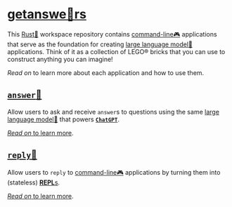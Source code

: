 # [getanswe💬rs](https://getanswe.cli.rs/)

This [Rust🦀](https://www.rust-lang.org/) workspace repository contains
[command-line🎮](https://en.wikipedia.org/wiki/Command-line_interface)
applications that serve as the foundation for creating
[large language model🧠](https://en.wikipedia.org/wiki/Large_language_model)
applications.
Think of it as a collection of LEGO® bricks that you can use
to construct anything you can imagine!

_Read on_ to learn more about each application and how to use them.

## [`answer`💭](https://crates.io/crates/answer)

Allow users to ask and receive `answer`s to questions
using the same
[large language model🧠](https://en.wikipedia.org/wiki/Large_language_model)
that powers [**`ChatGPT`**](https://chat.openai.com/chat).

[_Read on_ to learn more](https://github.com/schneiderfelipe/getanswe.rs/tree/main/answer#answer).

## [`reply`📩](https://crates.io/crates/reply)

Allow users to `reply` to [command-line🎮](https://en.wikipedia.org/wiki/Command-line_interface) applications
by turning them into (stateless)
[**REPL**s](https://en.wikipedia.org/wiki/Read%E2%80%93eval%E2%80%93print_loop).

[_Read on_ to learn more](https://github.com/schneiderfelipe/getanswe.rs/tree/main/reply#reply).
